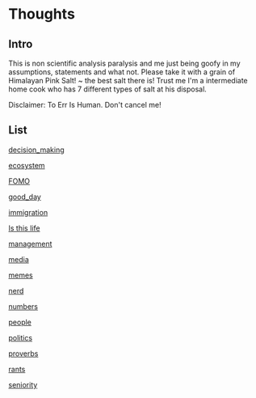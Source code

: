 # Thoughts

## Intro

This is non scientific analysis paralysis and me just being goofy in my assumptions, statements and what not. 
Please take it with a grain of Himalayan Pink Salt! ~ the best salt there is! Trust me I'm a intermediate home cook who has 7 different types of salt at his disposal.

Disclaimer: To Err Is Human. Don't cancel me!

## List

[decision_making](decision_making.md)

[ecosystem](../thoughts/ecosystem.md)

[FOMO](../thoughts/FOMO.md)

[good_day](good_day.md)

[immigration](immigration.md)

[Is this life](../thoughts/Is_this_life.md)

[management](management.md)

[media](../thoughts/media.md)

[memes](../thoughts/memes.md)

[nerd](../thoughts/nerd.md)

[numbers](../thoughts/numbers.md)

[people](../thoughts/people.md)

[politics](../thoughts/politics.md)

[proverbs](../thoughts/proverbs.md)

[rants](../thoughts/rants.md)

[seniority](seniority.md)
